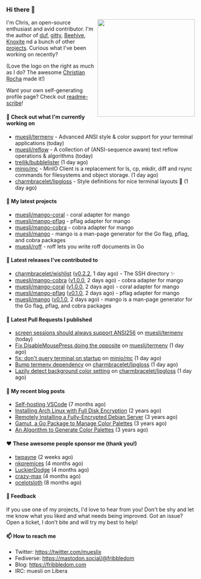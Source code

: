 ### Hi there 👋

<img align="right" src="https://raw.githubusercontent.com/muesli/muesli/master/assets/termenv.png" width="260">

I'm Chris, an open-source enthusiast and avid contributor. I'm the author of [duf](https://github.com/muesli/duf),
[gitty](https://github.com/muesli/gitty), [Beehive](https://github.com/muesli/beehive), [Knoxite](https://github.com/knoxite/knoxite)
 nd a bunch of other [projects](https://fribbledom.com/projects/). Curious what I've been working on recently?

(Love the logo on the right as much as I do? The awesome [Christian Rocha](https://github.com/meowgorithm/) made it!)

Want your own self-generating profile page? Check out [readme-scribe](https://github.com/muesli/readme-scribe)!

#### 👷 Check out what I'm currently working on

- [muesli/termenv](https://github.com/muesli/termenv) - Advanced ANSI style &amp; color support for your terminal applications (today)
- [muesli/reflow](https://github.com/muesli/reflow) - A collection of (ANSI-sequence aware) text reflow operations &amp; algorithms (today)
- [treilik/bubblelister](https://github.com/treilik/bubblelister) (1 day ago)
- [minio/mc](https://github.com/minio/mc) - MinIO Client is a replacement for ls, cp, mkdir, diff and rsync commands for filesystems and object storage. (1 day ago)
- [charmbracelet/lipgloss](https://github.com/charmbracelet/lipgloss) - Style definitions for nice terminal layouts 👄 (1 day ago)

#### 🌱 My latest projects

- [muesli/mango-coral](https://github.com/muesli/mango-coral) - coral adapter for mango
- [muesli/mango-pflag](https://github.com/muesli/mango-pflag) - pflag adapter for mango
- [muesli/mango-cobra](https://github.com/muesli/mango-cobra) - cobra adapter for mango
- [muesli/mango](https://github.com/muesli/mango) - mango is a man-page generator for the Go flag, pflag, and cobra packages
- [muesli/roff](https://github.com/muesli/roff) - roff lets you write roff documents in Go

#### 🔭 Latest releases I've contributed to

- [charmbracelet/wishlist](https://github.com/charmbracelet/wishlist) ([v0.2.2](https://github.com/charmbracelet/wishlist/releases/tag/v0.2.2), 1 day ago) - The SSH directory ✨
- [muesli/mango-cobra](https://github.com/muesli/mango-cobra) ([v1.0.0](https://github.com/muesli/mango-cobra/releases/tag/v1.0.0), 2 days ago) - cobra adapter for mango
- [muesli/mango-coral](https://github.com/muesli/mango-coral) ([v1.0.0](https://github.com/muesli/mango-coral/releases/tag/v1.0.0), 2 days ago) - coral adapter for mango
- [muesli/mango-pflag](https://github.com/muesli/mango-pflag) ([v0.1.0](https://github.com/muesli/mango-pflag/releases/tag/v0.1.0), 2 days ago) - pflag adapter for mango
- [muesli/mango](https://github.com/muesli/mango) ([v0.1.0](https://github.com/muesli/mango/releases/tag/v0.1.0), 2 days ago) - mango is a man-page generator for the Go flag, pflag, and cobra packages

#### 🔨 Latest Pull Requests I published

- [screen sessions should always support ANSI256](https://github.com/muesli/termenv/pull/68) on [muesli/termenv](https://github.com/muesli/termenv) (today)
- [Fix DisableMousePress doing the opposite](https://github.com/muesli/termenv/pull/67) on [muesli/termenv](https://github.com/muesli/termenv) (1 day ago)
- [fix: don&#39;t query terminal on startup](https://github.com/minio/mc/pull/3956) on [minio/mc](https://github.com/minio/mc) (1 day ago)
- [Bump termenv dependency](https://github.com/charmbracelet/lipgloss/pull/62) on [charmbracelet/lipgloss](https://github.com/charmbracelet/lipgloss) (1 day ago)
- [Lazily detect background color setting](https://github.com/charmbracelet/lipgloss/pull/61) on [charmbracelet/lipgloss](https://github.com/charmbracelet/lipgloss) (1 day ago)

#### 📜 My recent blog posts

- [Self-hosting VSCode](https://fribbledom.com/posts/selfhosting-vscode/) (7 months ago)
- [Installing Arch Linux with Full Disk Encryption](https://fribbledom.com/posts/encrypted-arch-install/) (2 years ago)
- [Remotely Installing a Fully-Encrypted Debian Server](https://fribbledom.com/posts/encrypted-remote-debian-install/) (3 years ago)
- [Gamut, a Go Package to Manage Color Palettes](https://fribbledom.com/posts/gamut-package-to-handle-color-palettes/) (3 years ago)
- [An Algorithm to Generate Color Palettes](https://fribbledom.com/posts/an-algorithm-to-generate-color-palettes/) (3 years ago)

#### ❤️ These awesome people sponsor me (thank you!)

- [twpayne](https://github.com/twpayne) (2 weeks ago)
- [nkpremices](https://github.com/nkpremices) (4 months ago)
- [LuckierDodge](https://github.com/LuckierDodge) (4 months ago)
- [crazy-max](https://github.com/crazy-max) (4 months ago)
- [ocelotsloth](https://github.com/ocelotsloth) (8 months ago)

#### 💬 Feedback

If you use one of my projects, I'd love to hear from you! Don't be shy and let me know what you liked
and what needs being improved. Got an issue? Open a ticket, I don't bite and will try my best to help!

#### 📫 How to reach me

- Twitter: https://twitter.com/mueslix
- Fediverse: https://mastodon.social/@fribbledom
- Blog: https://fribbledom.com
- IRC: muesli on Libera
